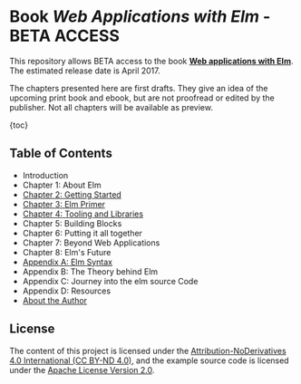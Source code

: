 # Book *Web Applications with Elm* - BETA ACCESS

This repository allows BETA access to the book [**Web applications with Elm**](http://leanpub.com/webapplicationswithelm). The estimated release date is April 2017.

The chapters presented here are first drafts. They give an idea of the upcoming print book and ebook, but are not proofread or edited by the publisher. Not all chapters will be available as preview.

{toc}
## Table of Contents

* Introduction
* Chapter 1: About Elm
* [Chapter 2: Getting Started](https://github.com/kujua/webapplications-with-elm-beta-access/blob/master/chapter2.md)
* [Chapter 3: Elm Primer](https://github.com/kujua/webapplications-with-elm-beta-access/blob/master/chapter3.md)
* [Chapter 4: Tooling and Libraries](https://github.com/kujua/webapplications-with-elm-beta-access/blob/master/chapter4.md)
* Chapter 5: Building Blocks
* Chapter 6: Putting it all together
* Chapter 7: Beyond Web Applications
* Chapter 8: Elm's Future
* [Appendix A: Elm Syntax](https://github.com/kujua/webapplications-with-elm-beta-access/blob/master/appendixa.md)
* Appendix B: The Theory behind Elm
* Appendix C: Journey into the elm source Code
* Appendix D: Resources
* [About the Author](https://github.com/kujua/webapplications-with-elm-beta-access/blob/master/abouttheauthor.md)

## License

The content of this project is licensed under the [Attribution-NoDerivatives 4.0 International (CC BY-ND 4.0)](https://creativecommons.org/licenses/by-nd/4.0/), and the example source code is licensed under the [Apache License
Version 2.0](https://github.com/kujua/webapplications-with-elm-beta-access/blob/master/LICENSE).
